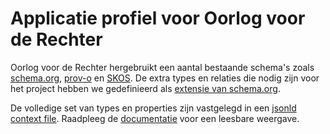 # Applicatie profiel voor Oorlog voor de Rechter

Oorlog voor de Rechter hergebruikt een aantal bestaande schema's zoals [schema.org](http://schema.org), [prov-o](https://www.w3.org/TR/prov-o/) en [SKOS](https://www.w3.org/TR/2009/REC-skos-reference-20090818/). De extra types en relaties die nodig zijn voor het project hebben we gedefinieerd als [extensie van schema.org](./schema_ext-ovdr.ttl). 

De volledige set van types en properties zijn vastgelegd in een [jsonld context file](./jsonldcontext.jsonld). Raadpleeg de [documentatie](https://indischerfgoed.github.io/schema/) voor een leesbare weergave.
